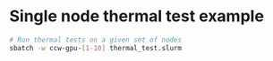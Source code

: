 # Single node thermal test example
```bash
# Run thermal tests on a given set of nodes
sbatch -w ccw-gpu-[1-10] thermal_test.slurm
```
